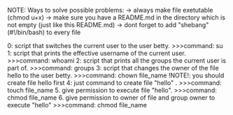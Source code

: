 NOTE: Ways to solve possible problems: 
   -> always make file exetutable (chmod u+x)
   -> make sure you have a README.md in the directory which is not empty (just like this README.md)
   -> dont forget to add "shebang" (#!/bin/bash) to every file

0: script that switches the current user to the user betty.            >>>command: su <username>
1: script that prints the effective username of the current user.      >>>command: whoami
2: script that prints all the groups the current user is part of.      >>>command: groups <username>
3: script that changes the owner of the file hello to the user betty.  >>>command: chown <username> file_name    !NOTE!: you should create file hello first
4: just command to create file "hello" .                               >>>command: touch file_name
5. give permission to execute file "hello".                            >>>command: chmod <permission> file_name
6. give permission to owner of file and group owner to execute "hello" >>>command: chmod <permission> file_name
